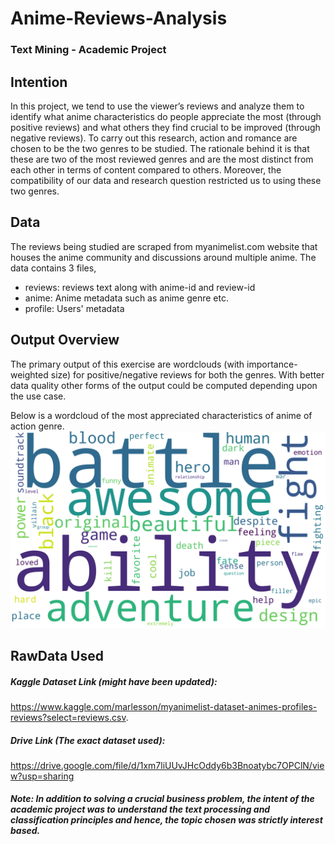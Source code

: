 # Anime-Reviews-Analysis
### Text Mining - Academic Project


## Intention
In this project, we tend to use the viewer’s reviews and analyze them to identify what anime characteristics do people appreciate the most (through positive reviews) and what others they find crucial to be improved (through negative reviews). To carry out this research, action and romance are chosen to be the two genres to be studied. The rationale behind it is that these are two of the most reviewed genres and are the most distinct from each other in terms of content compared to others. Moreover, the compatibility of our data and research question restricted us to using these two genres.  


## Data
The reviews being studied are scraped from myanimelist.com website that houses the anime community and discussions around multiple anime. The data contains 3 files,
- reviews: reviews text along with anime-id and review-id
- anime: Anime metadata such as anime genre etc.
- profile: Users' metadata


## Output Overview
The primary output of this exercise are wordclouds (with importance-weighted size) for positive/negative reviews for both the genres. 
With better data quality other forms of the output could be computed depending upon the use case.  

Below is a wordcloud of the most appreciated characteristics of anime of action genre.
![Wordcloud](https://github.com/harshbaberwal21/Anime-Reviews-Text-Analysis/blob/c159adb292bd655c4511c9073c2d2a5eea4e8741/WordClouds/wordcloud_action_pos.png)


## RawData Used

##### Kaggle Dataset Link (might have been updated):
https://www.kaggle.com/marlesson/myanimelist-dataset-animes-profiles-reviews?select=reviews.csv. 

##### Drive Link (The exact dataset used):
https://drive.google.com/file/d/1xm7liUUvJHcOddy6b3Bnoatybc7OPClN/view?usp=sharing


##### Note: In addition to solving a crucial business problem, the intent of the academic project was to understand the text processing and classification principles and hence, the topic chosen was strictly interest based.
